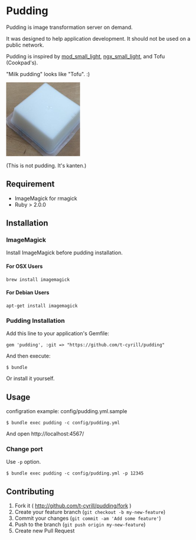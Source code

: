 # Pudding

Pudding is image transformation server on demand.

It was designed to help application development. It should not be used on a public network.

Pudding is inspired by [mod_small_light](http://code.google.com/p/smalllight/), [ngx_small_light](https://github.com/cubicdaiya/ngx_small_light), and Tofu (Cookpad's).

"Milk pudding" looks like "Tofu". :)

![kanten](https://raw.githubusercontent.com/t-cyrill/pudding/master/material/images/kanten.jpg)

(This is not pudding. It's kanten.)

## Requirement

* ImageMagick for rmagick
* Ruby > 2.0.0

## Installation

### ImageMagick

Install ImageMagick before pudding installation.

#### For OSX Users

```
brew install imagemagick
```

#### For Debian Users

```
apt-get install imagemagick
```

### Pudding Installation

Add this line to your application's Gemfile:

    gem 'pudding', :git => "https://github.com/t-cyrill/pudding"

And then execute:

    $ bundle

Or install it yourself.

## Usage

configration example: config/pudding.yml.sample

```
$ bundle exec pudding -c config/pudding.yml
```

And open http://localhost:4567/

### Change port

Use `-p` option.

```
$ bundle exec pudding -c config/pudding.yml -p 12345
```

## Contributing

1. Fork it ( http://github.com/t-cyrill/pudding/fork )
2. Create your feature branch (`git checkout -b my-new-feature`)
3. Commit your changes (`git commit -am 'Add some feature'`)
4. Push to the branch (`git push origin my-new-feature`)
5. Create new Pull Request
